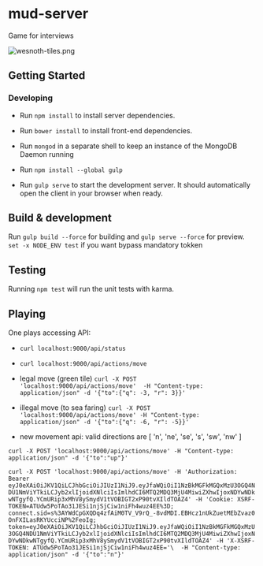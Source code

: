 # mud-server

Game for interviews

![wesnoth-tiles.png](https://raw.githubusercontent.com/syzer/game-recruitment/master/client/assets/images/wesnoth-tiles.png)

## Getting Started


### Developing

- Run `npm install` to install server dependencies.

- Run `bower install` to install front-end dependencies.

- Run `mongod` in a separate shell to keep an instance of the MongoDB Daemon running

- Run `npm install --global gulp`

- Run `gulp serve` to start the development server. It should automatically open the client in your browser when ready.

## Build & development

Run `gulp build --force` for building and `gulp serve --force` for preview.
`set -x NODE_ENV test` if you want bypass mandatory tokken

## Testing

Running `npm test` will run the unit tests with karma.


## Playing

One plays accessing API:

- `curl localhost:9000/api/status`
- `curl localhost:9000/api/actions/move`

- legal move (green tile)
`curl -X POST 'localhost:9000/api/actions/move'  -H "Content-type: application/json" -d '{"to":{"q": -3, "r": 3}}'`

- illegal move (to sea faring)
`curl -X POST 'localhost:9000/api/actions/move' -H "Content-type: application/json" -d '{"to":{"q": -6, "r": -5}}'`

- new movement api:
valid directions are [ 'n', 'ne', 'se', 's', 'sw', 'nw' ]

`curl -X POST 'localhost:9000/api/actions/move' -H "Content-type: application/json" -d '{"to":"up"}'`

`curl -X POST 'localhost:9000/api/actions/move' -H 'Authorization: Bearer eyJ0eXAiOiJKV1QiLCJhbGciOiJIUzI1NiJ9.eyJfaWQiOiI1NzBkMGFkMGQxMzU3OGQ4NDU1NmViYTkiLCJyb2xlIjoidXNlciIsImlhdCI6MTQ2MDQ3MjU4MiwiZXhwIjoxNDYwNDkwNTgyfQ.YCmURip3xMhV8ySmydV1tVOBIGT2xP90tvXIldTOAZ4' -H 'Cookie: XSRF-TOKEN=ATUdw5PoTAo31JESi1njSjCiw1niFh4wuz4EE%3D; connect.sid=s%3AYWdCpGXQDq4zfAiM0TV_V9rQ_-8vdMDI.EBHcz1nUkZuetMEbZvaz0OnFXILasRKYUcciNP%2FeoIg; token=eyJ0eXAiOiJKV1QiLCJhbGciOiJIUzI1NiJ9.eyJfaWQiOiI1NzBkMGFkMGQxMzU3OGQ4NDU1NmViYTkiLCJyb2xlIjoidXNlciIsImlhdCI6MTQ2MDQ3MjU4MiwiZXhwIjoxNDYwNDkwNTgyfQ.YCmURip3xMhV8ySmydV1tVOBIGT2xP90tvXIldTOAZ4' -H 'X-XSRF-TOKEN: ATUdw5PoTAo31JESi1njSjCiw1niFh4wuz4EE='\ 
-H "Content-type: application/json" -d '{"to":"n"}'`
